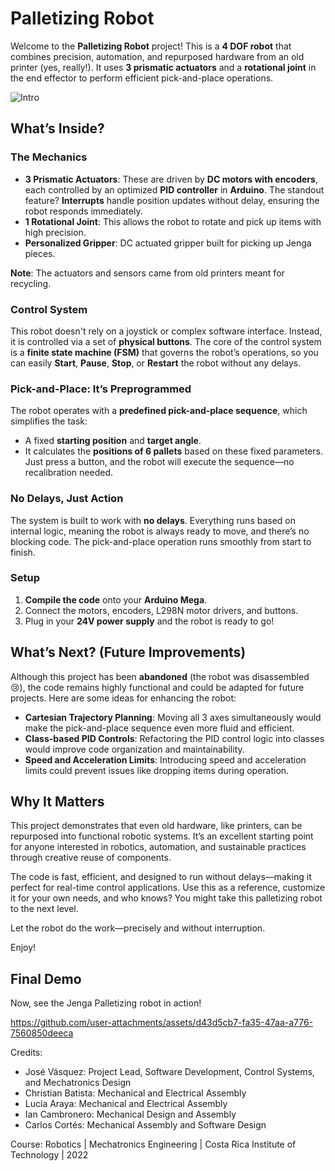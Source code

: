 # Palletizing Robot

Welcome to the **Palletizing Robot** project! This is a **4 DOF robot** that combines precision, automation, and repurposed hardware from an old printer (yes, really!). It uses **3 prismatic actuators** and a **rotational joint** in the end effector to perform efficient pick-and-place operations.

![Intro](https://github.com/user-attachments/assets/c5f45216-ce70-4676-b3a3-63981c893a4b)



## What’s Inside?

### The Mechanics
- **3 Prismatic Actuators**: These are driven by **DC motors with encoders**, each controlled by an optimized **PID controller** in **Arduino**. The standout feature? **Interrupts** handle position updates without delay, ensuring the robot responds immediately.
- **1 Rotational Joint**: This allows the robot to rotate and pick up items with high precision.
- **Personalized Gripper**: DC actuated gripper built for picking up Jenga pieces.

**Note**: The actuators and sensors came from old printers meant for recycling.

### Control System
This robot doesn't rely on a joystick or complex software interface. Instead, it is controlled via a set of **physical buttons**. The core of the control system is a **finite state machine (FSM)** that governs the robot’s operations, so you can easily **Start**, **Pause**, **Stop**, or **Restart** the robot without any delays.

### Pick-and-Place: It’s Preprogrammed
The robot operates with a **predefined pick-and-place sequence**, which simplifies the task:
- A fixed **starting position** and **target angle**.
- It calculates the **positions of 6 pallets** based on these fixed parameters.
Just press a button, and the robot will execute the sequence—no recalibration needed.

### No Delays, Just Action
The system is built to work with **no delays**. Everything runs based on internal logic, meaning the robot is always ready to move, and there’s no blocking code. The pick-and-place operation runs smoothly from start to finish.

### Setup
1. **Compile the code** onto your **Arduino Mega**.
2. Connect the motors, encoders, L298N motor drivers, and buttons.
3. Plug in your **24V power supply** and the robot is ready to go!

## What’s Next? (Future Improvements)

Although this project has been **abandoned** (the robot was disassembled 😢), the code remains highly functional and could be adapted for future projects. Here are some ideas for enhancing the robot:

- **Cartesian Trajectory Planning**: Moving all 3 axes simultaneously would make the pick-and-place sequence even more fluid and efficient.
- **Class-based PID Controls**: Refactoring the PID control logic into classes would improve code organization and maintainability.
- **Speed and Acceleration Limits**: Introducing speed and acceleration limits could prevent issues like dropping items during operation.

## Why It Matters

This project demonstrates that even old hardware, like printers, can be repurposed into functional robotic systems. It’s an excellent starting point for anyone interested in robotics, automation, and sustainable practices through creative reuse of components.

The code is fast, efficient, and designed to run without delays—making it perfect for real-time control applications. Use this as a reference, customize it for your own needs, and who knows? You might take this palletizing robot to the next level.

Let the robot do the work—precisely and without interruption.

Enjoy!

## Final Demo

Now, see the Jenga Palletizing robot in action!

https://github.com/user-attachments/assets/d43d5cb7-fa35-47aa-a776-7560850deeca

Credits:

- José Vásquez: Project Lead, Software Development, Control Systems, and Mechatronics Design
- Christian Batista: Mechanical and Electrical Assembly
- Lucía Araya: Mechanical and Electrical Assembly
- Ian Cambronero: Mechanical Design and Assembly
- Carlos Cortés: Mechanical Assembly and Software Design

Course: Robotics | Mechatronics Engineering | Costa Rica Institute of Technology  | 2022
